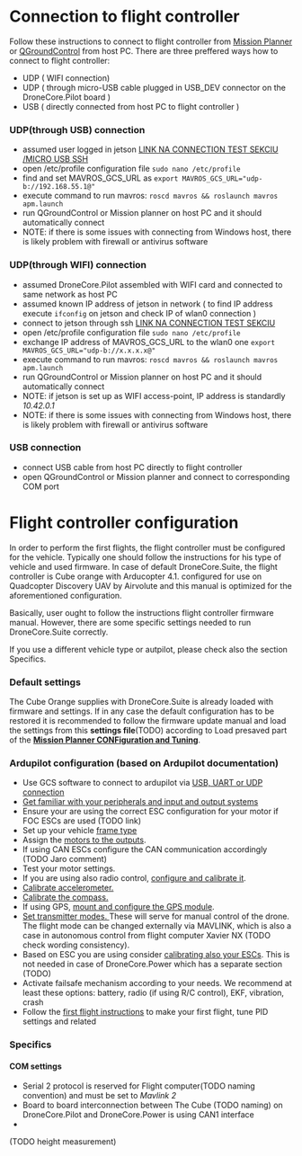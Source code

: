 # Connection to flight controller

Follow these instructions to connect to flight controller from [Mission Planner](https://ardupilot.org/planner/docs/mission-planner-installation.html) or [QGroundControl](https://docs.qgroundcontrol.com/master/en/getting_started/download_and_install.html)  from host PC. There are three preffered ways how to connect to flight controller: 
  - UDP ( WIFI connection)
  - UDP ( through micro-USB cable plugged in USB_DEV connector on the DroneCore.Pilot board )  
  - USB ( directly connected from host PC to flight controller ) 
 
### UDP(through USB) connection
  - assumed user logged in jetson [LINK NA CONNECTION TEST SEKCIU /MICRO USB SSH](blabla)
  - open /etc/profile configuration file ```sudo nano /etc/profile```
  - find and set MAVROS_GCS_URL as ```export MAVROS_GCS_URL="udp-b://192.168.55.1@"```
  - execute command to run mavros: ```roscd mavros && roslaunch mavros apm.launch```
  - run QGroundControl or Mission planner on host PC and it should automatically connect
  - NOTE: if there is some issues with connecting from Windows host, there is likely problem with firewall or antivirus software

### UDP(through WIFI) connection
  - assumed DroneCore.Pilot assembled with WIFI card and connected to same network as host PC
  - assumed known IP address of jetson in network ( to find IP address execute ```ifconfig``` on jetson and check IP of wlan0 connection )
  - connect to jetson through ssh [LINK NA CONNECTION TEST SEKCIU](blabla)
  - open /etc/profile configuration file ```sudo nano /etc/profile```
  - exchange IP address of MAVROS_GCS_URL to the wlan0 one ```export MAVROS_GCS_URL="udp-b://x.x.x.x@"```
  - execute command to run mavros: ```roscd mavros && roslaunch mavros apm.launch```
  - run QGroundControl or Mission planner on host PC and it should automatically connect
  - NOTE: if jetson is set up as WIFI access-point, IP address is standardly _10.42.0.1_
  - NOTE: if there is some issues with connecting from Windows host, there is likely problem with firewall or antivirus software

### USB connection
  - connect USB cable from host PC directly to flight controller
  - open QGroundControl or Mission planner and connect to corresponding COM port




# Flight controller configuration

In order to perform the first flights, the flight controller must be configured for the vehicle. Typically one should follow the instructions for his type of vehicle and used firmware. In case of default DroneCore.Suite, the flight controller is Cube orange with Arducopter 4.1. configured for use on Quadcopter Discovery UAV by Airvolute and this manual is optimized for the aforementioned configuration.

Basically, user ought to follow the instructions flight controller firmware manual. However, there are some specific settings needed to run DroneCore.Suite correctly.

If you use a different vehicle type or autpilot, please check also the section Specifics.

### Default settings

The Cube Orange supplies with DroneCore.Suite is already loaded with firmware and settings. If in any case the default configuration has to be restored it is recommended to follow the firmware update manual and load the settings from this **settings file**(TODO) according to Load presaved part of the [**Mission Planner CONFiguration and Tuning**](https://ardupilot.org/planner/docs/mission-planner-configuration-and-tuning.html).

### Ardupilot configuration (based on Ardupilot documentation)

* Use GCS software to connect to ardupilot via [USB, UART or UDP connection](https://ardupilot.org/copter/docs/common-connect-mission-planner-autopilot.html)
* [Get familiar with your peripherals and input and output systems](https://ardupilot.org/copter/docs/common-basic-operation.html)
* Ensure your are using the correct ESC configuration for your motor if FOC ESCs are used (TODO link)
* Set up your vehicle [frame type](https://ardupilot.org/copter/docs/frame-type-configuration.html)
* Assign the [motors to the outputs](https://ardupilot.org/copter/docs/frame-type-configuration.html).
* If using CAN ESCs configure the CAN communication accordingly (TODO Jaro comment)
* Test your motor settings.
* If you are using also radio control, [configure and calibrate it](https://ardupilot.org/copter/docs/common-radio-control-calibration.html).
* [Calibrate accelerometer.](https://ardupilot.org/copter/docs/common-accelerometer-calibration.html)
* [Calibrate the compass.](https://ardupilot.org/copter/docs/common-compass-calibration-in-mission-planner.html#common-compass-calibration-in-mission-planner)
* If using GPS, [mount and configure the GPS module](https://ardupilot.org/copter/docs/common-installing-3dr-ublox-gps-compass-module.html).
* [Set transmitter modes. ](https://ardupilot.org/copter/docs/common-rc-transmitter-flight-mode-configuration.html)These will serve for manual control of the drone. The flight mode can be changed externally via MAVLINK, which is also a case in autonomous control from flight computer Xavier NX (TODO check wording consistency).
* Based on ESC you are using consider [calibrating also your ESCs](https://ardupilot.org/copter/docs/esc-calibration.html). This is not needed in case of DroneCore.Power which has a separate section (TODO)
* Activate failsafe mechanism according to your needs. We recommend at least these options: battery, radio (if using R/C control), EKF, vibration, crash
* Follow the [first flight instructions](https://ardupilot.org/copter/docs/common-tuning.html) to make your first flight, tune PID settings and related 

### Specifics

#### COM settings 

* Serial 2 protocol is reserved for Flight computer(TODO naming convention) and must be set to _Mavlink 2_
* Board to board interconnection between The Cube (TODO naming) on DroneCore.Pilot and DroneCore.Power is using CAN1 interface
* 

(TODO height measurement)